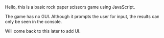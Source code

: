 Hello, this is a basic rock paper scissors game using JavaScript.

The game has no GUI. Although it prompts the user for input, the results can only be seen in the console.

Will come back to this later to add UI.